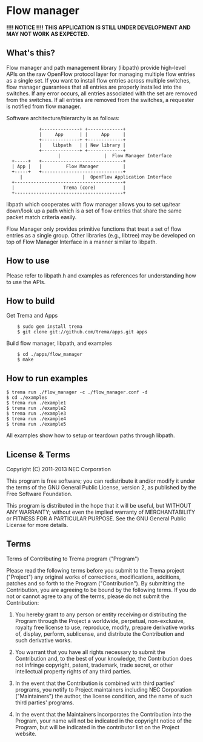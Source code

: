 Flow manager
============

**!!!! NOTICE !!!!**
**THIS APPLICATION IS STILL UNDER DEVELOPMENT AND MAY NOT WORK AS EXPECTED.**

What's this?
------------

Flow manager and path management library (libpath) provide high-level
APIs on the raw OpenFlow protocol layer for managing multiple flow
entries as a single set. If you want to install flow entries across
multiple switches, flow manager guarantees that all entries are
properly installed into the switches. If any error occurs, all entries
associated with the set are removed from the switches. If all entries
are removed from the switches, a requester is notified from flow manager.

Software architecture/hierarchy is as follows:

                +--------------+ +-------------+
                |     App      | |     App     |
                +--------------+ +-------------+
                |    libpath   | | New library |
                +--------------+ +-------------+
                       |                |  Flow Manager Interface
      +-----+   +------------------------------+
      | App |   |         Flow Manager         |
      +-----+   +------------------------------+
         |                      |  OpenFlow Application Interface
      +----------------------------------------+
      |                  Trema (core)          |
      +----------------------------------------+

libpath which cooperates with flow manager allows you to set up/tear
down/look up a path which is a set of flow entries that share the same
packet match criteria easily.

Flow Manager only provides primitive functions that treat a set of
flow entries as a single group. Other libraries (e.g., libtree)
may be developed on top of Flow Manager Interface in a manner similar
to libpath.

How to use
----------

Please refer to libpath.h and examples as references for understanding
how to use the APIs.

How to build
------------

  Get Trema and Apps

        $ sudo gem install trema
        $ git clone git://github.com/trema/apps.git apps

  Build flow manager, libpath, and examples

        $ cd ./apps/flow_manager
        $ make

How to run examples
-------------------

    $ trema run ./flow_manager -c ./flow_manager.conf -d
    $ cd ./examples
    $ trema run ./example1
    $ trema run ./example2
    $ trema run ./example3
    $ trema run ./example4
    $ trema run ./example5

All examples show how to setup or teardown paths through libpath.

License & Terms
---------------

Copyright (C) 2011-2013 NEC Corporation

This program is free software; you can redistribute it and/or modify
it under the terms of the GNU General Public License, version 2, as
published by the Free Software Foundation.

This program is distributed in the hope that it will be useful, but
WITHOUT ANY WARRANTY; without even the implied warranty of
MERCHANTABILITY or FITNESS FOR A PARTICULAR PURPOSE.  See the GNU
General Public License for more details.


## Terms

Terms of Contributing to Trema program ("Program")

Please read the following terms before you submit to the Trema project
("Project") any original works of corrections, modifications,
additions, patches and so forth to the Program ("Contribution"). By
submitting the Contribution, you are agreeing to be bound by the
following terms.  If you do not or cannot agree to any of the terms,
please do not submit the Contribution:

1. You hereby grant to any person or entity receiving or distributing
   the Program through the Project a worldwide, perpetual,
   non-exclusive, royalty free license to use, reproduce, modify,
   prepare derivative works of, display, perform, sublicense, and
   distribute the Contribution and such derivative works.

2. You warrant that you have all rights necessary to submit the
   Contribution and, to the best of your knowledge, the Contribution
   does not infringe copyright, patent, trademark, trade secret, or
   other intellectual property rights of any third parties.

3. In the event that the Contribution is combined with third parties'
   programs, you notify to Project maintainers including NEC
   Corporation ("Maintainers") the author, the license condition, and
   the name of such third parties' programs.

4. In the event that the Maintainers incorporates the Contribution
   into the Program, your name will not be indicated in the copyright
   notice of the Program, but will be indicated in the contributor
   list on the Project website.
